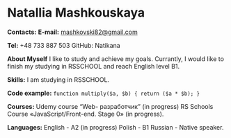 # Natallia Mashkouskaya
**Contacts:**
**E-mail:** mashkovski82@gmail.com

**Tel:** +48 733 887 503 GitHub: Natikana

**About Myself**
I like to study and achieve my goals. Currantly, I would like to finish my studying in RSSCHOOL and reach English level B1.

**Skills:**
I am studying in RSSCHOOL.

**Code example:**
```function multiply($a, $b) { return ($a * $b); }```

**Courses:**
Udemy course “Web- разработчик” (in progress) RS Schools Course «JavaScript/Front-end. Stage 0» (in progress).

**Languages:**
English - A2 (in progress) Polish - B1 Russian - Native speaker.
